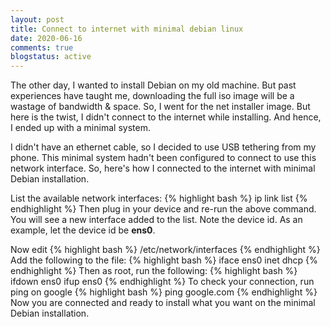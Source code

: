 ```yaml
---
layout: post
title: Connect to internet with minimal debian linux
date: 2020-06-16
comments: true
blogstatus: active
---
```


The other day, I wanted to install Debian on my old machine. But past experiences have taught me, downloading the full iso image will be a wastage of bandwidth & space. So, I went for the net installer image. 
But here is the twist, I didn't connect to the internet while installing. 
And hence, I ended up with a minimal system.

I didn't have an ethernet cable, so I decided to use USB tethering from my phone. This minimal system hadn't been configured to connect to use this network interface. So, here's how I connected to the internet with minimal Debian installation.

List the available network interfaces:
{% highlight bash %}
  ip link list
{% endhighlight %}
Then plug in your device and re-run the above command. You will see a new interface added to the list. 
Note the device id. As an example, let the device id be **ens0**.

Now edit {% highlight bash %} /etc/network/interfaces {% endhighlight %}
Add the following to the file:
{% highlight bash %}
iface ens0 inet dhcp
{% endhighlight %}
Then as root, run the following:
{% highlight bash %}
ifdown ens0
ifup ens0
{% endhighlight %}
To check your connection, run ping on google
{% highlight bash %}
ping google.com
{% endhighlight %}
Now you are connected and ready to install what you want on the minimal Debian installation.
